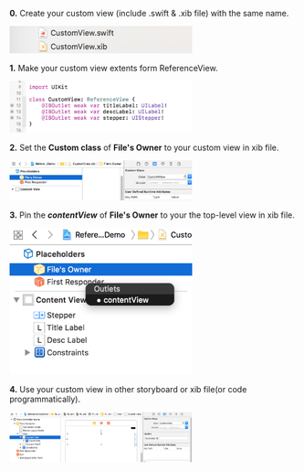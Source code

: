 **0.** Create your custom view (include .swift & .xib file) with the same name.

<img src="./Images/0@2x.png" width="320">

**1.** Make your custom view extents form ReferenceView.

<img src="./Images/1@2x.png" width="320">

**2.** Set the **Custom class** of **File's Owner** to your custom view in xib file. 

<img src="./Images/2@2x.png" width="320">

**3.** Pin the ***contentView*** of **File's Owner** to your the top-level view in xib file.

<img src="./Images/3@2x.png" width="320">

**4.** Use your custom view in other storyboard or xib file(or code programmatically).

<img src="./Images/4@2x.png" width="320">
